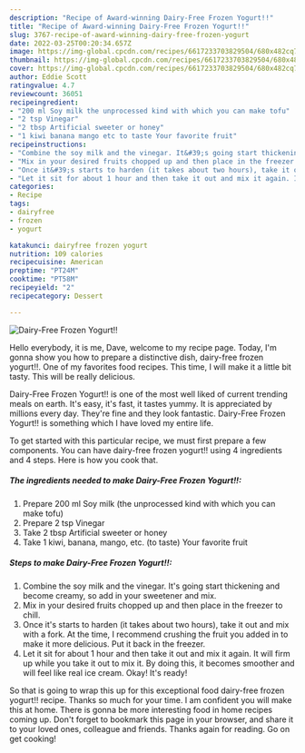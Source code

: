 ```yaml
---
description: "Recipe of Award-winning Dairy-Free Frozen Yogurt!!"
title: "Recipe of Award-winning Dairy-Free Frozen Yogurt!!"
slug: 3767-recipe-of-award-winning-dairy-free-frozen-yogurt
date: 2022-03-25T00:20:34.657Z
image: https://img-global.cpcdn.com/recipes/6617233703829504/680x482cq70/dairy-free-frozen-yogurt-recipe-main-photo.jpg
thumbnail: https://img-global.cpcdn.com/recipes/6617233703829504/680x482cq70/dairy-free-frozen-yogurt-recipe-main-photo.jpg
cover: https://img-global.cpcdn.com/recipes/6617233703829504/680x482cq70/dairy-free-frozen-yogurt-recipe-main-photo.jpg
author: Eddie Scott
ratingvalue: 4.7
reviewcount: 36051
recipeingredient:
- "200 ml Soy milk the unprocessed kind with which you can make tofu"
- "2 tsp Vinegar"
- "2 tbsp Artificial sweeter or honey"
- "1 kiwi banana mango etc to taste Your favorite fruit"
recipeinstructions:
- "Combine the soy milk and the vinegar. It&#39;s going start thickening and become creamy, so add in your sweetener and mix."
- "Mix in your desired fruits chopped up and then place in the freezer to chill."
- "Once it&#39;s starts to harden (it takes about two hours), take it out and mix with a fork. At the time, I recommend crushing the fruit you added in to make it more delicious. Put it back in the freezer."
- "Let it sit for about 1 hour and then take it out and mix it again. It will firm up while you take it out to mix it. By doing this, it becomes smoother and will feel like real ice cream. Okay! It&#39;s ready!"
categories:
- Recipe
tags:
- dairyfree
- frozen
- yogurt

katakunci: dairyfree frozen yogurt 
nutrition: 109 calories
recipecuisine: American
preptime: "PT24M"
cooktime: "PT58M"
recipeyield: "2"
recipecategory: Dessert

---
```



![Dairy-Free Frozen Yogurt!!](https://img-global.cpcdn.com/recipes/6617233703829504/680x482cq70/dairy-free-frozen-yogurt-recipe-main-photo.jpg)

Hello everybody, it is me, Dave, welcome to my recipe page. Today, I'm gonna show you how to prepare a distinctive dish, dairy-free frozen yogurt!!. One of my favorites food recipes. This time, I will make it a little bit tasty. This will be really delicious.



Dairy-Free Frozen Yogurt!! is one of the most well liked of current trending meals on earth. It's easy, it's fast, it tastes yummy. It is appreciated by millions every day. They're fine and they look fantastic. Dairy-Free Frozen Yogurt!! is something which I have loved my entire life.


To get started with this particular recipe, we must first prepare a few components. You can have dairy-free frozen yogurt!! using 4 ingredients and 4 steps. Here is how you cook that.

<!--inarticleads1-->

##### The ingredients needed to make Dairy-Free Frozen Yogurt!!:

1. Prepare 200 ml Soy milk (the unprocessed kind with which you can make tofu)
1. Prepare 2 tsp Vinegar
1. Take 2 tbsp Artificial sweeter or honey
1. Take 1 kiwi, banana, mango, etc. (to taste) Your favorite fruit




<!--inarticleads2-->

##### Steps to make Dairy-Free Frozen Yogurt!!:

1. Combine the soy milk and the vinegar. It&#39;s going start thickening and become creamy, so add in your sweetener and mix.
1. Mix in your desired fruits chopped up and then place in the freezer to chill.
1. Once it&#39;s starts to harden (it takes about two hours), take it out and mix with a fork. At the time, I recommend crushing the fruit you added in to make it more delicious. Put it back in the freezer.
1. Let it sit for about 1 hour and then take it out and mix it again. It will firm up while you take it out to mix it. By doing this, it becomes smoother and will feel like real ice cream. Okay! It&#39;s ready!




So that is going to wrap this up for this exceptional food dairy-free frozen yogurt!! recipe. Thanks so much for your time. I am confident you will make this at home. There is gonna be more interesting food in home recipes coming up. Don't forget to bookmark this page in your browser, and share it to your loved ones, colleague and friends. Thanks again for reading. Go on get cooking!

